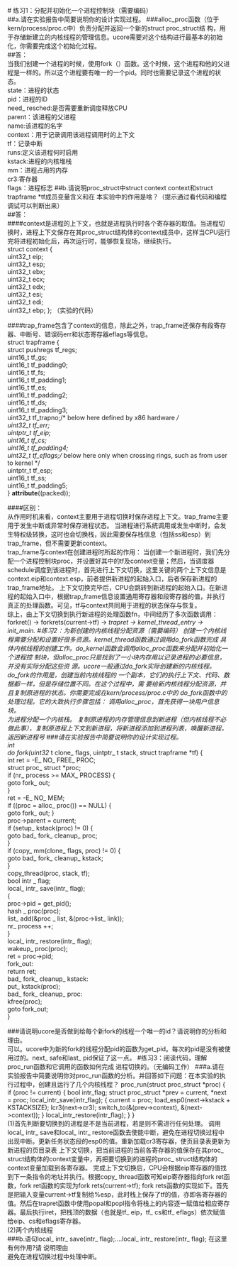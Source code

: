 ﻿﻿﻿﻿﻿﻿﻿﻿﻿# ﻿练习1：分配并初始化一个进程控制块（需要编码）  ##a.请在实验报告中简要说明你的设计实现过程。###alloc_proc函数（位于kern/process/proc.c中）负责分配并返回一个新的struct proc_struct结 构，用于存储新建立的内核线程的管理信息。ucore需要对这个结构进行最基本的初始化，你需要完成这个初始化过程。  ##答：  当我们创建一个进程的时候，使用fork（）函数。这个时候，这个进程和他的父进程是一样的。所以这个进程要有唯一的一个pid。同时也需要记录这个进程的状态。  state：进程的状态   pid：进程的ID  need_ resched:是否需要重新调度释放CPU  parent：该进程的父进程  name:该进程的名字    context：用于记录调用该进程调用时的上下文  tf：记录中断  runs:定义该进程何时启用  kstack:进程的内核堆栈  mm：进程占用的内存  cr3:寄存器  flags：进程标志##b.请说明proc_struct中struct context context和struct trapframe	*tf成员变量含义和在 本实验中的作用是啥？（提示通过看代码和编程调试可以判断出来）  ##答：  ####context是进程的上下文，也就是进程执行时各个寄存器的取值。当进程切换时，进程上下文保存在其proc_struct结构体的context成员中，这样当CPU运行完将进程初始化后，再次运行时，能够恢复现场，继续执行。   struct context {  uint32_t eip;  uint32_t esp;  uint32_t ebx;  uint32_t ecx;  uint32_t edx;  uint32_t esi;  uint32_t edi;  uint32_t ebp;};   （实验的代码）  ####trap_frame包含了context的信息，除此之外，trap_frame还保存有段寄存器、中断号、错误码err和状态寄存器eflags等信息。  struct trapframe {  struct pushregs tf_regs;  uint16_t tf_gs;  uint16_t tf_padding0;  uint16_t tf_fs;  uint16_t tf_padding1;  uint16_t tf_es;  uint16_t tf_padding2;  uint16_t tf_ds;  uint16_t tf_padding3;  uint32_t tf_trapno;/* below here defined by x86 hardware */  uint32_t tf_err;  uintptr_t tf_eip;  uint16_t tf_cs;  uint16_t tf_padding4;  uint32_t tf_eflags;/* below here only when crossing rings, such as from user to kernel */  uintptr_t tf_esp;  uint16_t tf_ss;  uint16_t tf_padding5;  } __attribute__((packed));  ####区别：  从作用时机来看，context主要用于进程切换时保存进程上下文。trap_frame主要用于发生中断或异常时保存进程状态。当进程进行系统调用或发生中断时，会发生特权级转换，这时也会切换栈，因此需要保存栈信息（包括ss和esp）到trap_frame，但不需要更新context。  trap_frame与context在创建进程时所起的作用： 当创建一个新进程时，我们先分配一个进程控制块proc，并设置好其中的tf及context变量；然后，当调度器schedule调度到该进程时，首先进行上下文切换，这里关键的两个上下文信息是context.eip和context.esp，前者提供新进程的起始入口，后者保存新进程的trap_frame地址。上下文切换完毕后，CPU会跳转到新进程的起始入口。在新进程的起始入口中，根据trap_frame信息设置通用寄存器和段寄存器的值，并执行真正的处理函数。可见，tf与context共同用于进程的状态保存与恢复。  综上，由上下文切换到执行新进程的处理函数fn，中间经历了多次函数调用：forkret() -> forkrets(current->tf) -> __trapret -> kernel_thread_entry -> init_main.#练习2：为新创建的内核线程分配资源（需要编码）创建一个内核线程需要分配和设置好很多资源。kernel_thread函数通过调用do_fork函数完成 具体内核线程的创建工作。do_kernel函数会调用alloc_proc函数来分配并初始化一个进程控 制块，但alloc_proc只是找到了一小块内存用以记录进程的必要信息，并没有实际分配这些资 源。ucore一般通过do_fork实际创建新的内核线程。  do_fork的作用是，创建当前内核线程的 一个副本，它们的执行上下文、代码、数据都一样，但是存储位置不同。在这个过程中，需 要给新内核线程分配资源，并且复制原进程的状态。你需要完成在kern/process/proc.c中的 do_fork函数中的处理过程。它的大致执行步骤包括：调用alloc_proc，首先获得一块用户信息块。  为进程分配一个内核栈。 复制原进程的内存管理信息到新进程（但内核线程不必做此事），复制原进程上下文到新进程，将新进程添加到进程列表，唤醒新进程，返回新进程号###请在实验报告中简要说明你的设计实现过程。  int  do_ fork(uint32_ t    clone_ flags, uintptr_ t stack, struct trapframe *tf) {  int ret = -E_ NO_ FREE_ PROC;  struct proc_ struct *proc;      if (nr_ process >= MAX_ PROCESS) {          goto fork_ out;      }  ret = -E_ NO_ MEM;  if ((proc = alloc_ proc()) == NULL) {         goto fork_ out;    }   proc->parent = current;     if (setup_ kstack(proc) != 0) {  goto  bad_ fork_ cleanup_ proc;  }  if (copy_ mm(clone_ flags, proc) != 0) {  goto  bad_ fork_ cleanup_ kstack;  }  copy_thread(proc, stack, tf);  bool  intr _ flag;  local_ intr_ save(intr_ flag);  {  proc->pid = get_pid();  hash _ proc(proc);  list_ add(&proc _ list, &(proc->list_ link));  nr_ process ++;  }  local_ intr_ restore(intr_ flag);  wakeup_ proc(proc);  ret = proc->pid;  fork_out:  return ret;   bad_ fork_ cleanup_ kstack:  put_ kstack(proc);  bad_ fork_ cleanup_ proc:  kfree(proc);  goto fork_out;  }  ###请说明ucore是否做到给每个新fork的线程一个唯一的id？请说明你的分析和理由。  可以。ucore中为新的fork的线程分配pid的函数为get_pid。每次的pid是没有被使用过的。next_ safe和last_ pid保证了这一点。#练习3：阅读代码，理解proc_run函数和它调用的函数如何完成 进程切换的。（无编码工作）###a.请在实验报告中简要说明你对proc_run函数的分析。并回答如下问题：在本实验的执行过程中，创建且运行了几个内核线程？ proc_run(struct proc_struct *proc) {    if (proc != current) {        bool intr_flag;        struct proc_struct *prev = current, *next = proc;        local_intr_save(intr_flag);        {            current = proc;            load_esp0(next->kstack + KSTACKSIZE);            lcr3(next->cr3);            switch_to(&(prev->context), &(next->context));        }        local_intr_restore(intr_flag);    }}  (1)首先判断要切换到的进程是不是当前进程，若是则不需进行任何处理。调用local_ intr_ save和local_ intr_ restore函数去使能中断，避免在进程切换过程中出现中断。更新任务状态段的esp0的值。重新加载cr3寄存器，使页目录表更新为新进程的页目录表上下文切换，把当前进程的当前各寄存器的值保存在其proc_ struct结构体的context变量中，再把要切换到的进程的proc_ struct结构体的context变量加载到各寄存器。完成上下文切换后，CPU会根据eip寄存器的值找到下一条指令的地址并执行。根据copy_ thread函数可知eip寄存器指向fork ret函数，fork ret函数的实现为fork rets(current->tf);fork rets函数的实现如下。首先是把输入变量current->tf复制给%esp，此时栈上保存了tf的值，亦即各寄存器的值。然后在trapret函数中使用popal和popl指令将栈上的内容逐一赋值给相应寄存器。最后执行iret，把栈顶的数据（也就是tf_ eip，tf_ cs和tf_ eflags）依次赋值给eip、cs和eflags寄存器。  (2)两个内核线程  ###b.语句local_ intr_ save(intr_ flag);....local_ intr_ restore(intr_ flag);	在这里有何作用?请 说明理由  避免在进程切换过程中处理中断。